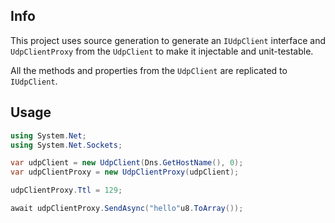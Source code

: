 ## Info
This project uses source generation to generate an `IUdpClient` interface and `UdpClientProxy` from the `UdpClient` to make it injectable and unit-testable.

All the methods and properties from the `UdpClient` are replicated to `IUdpClient`.

## Usage
``` c#
using System.Net;
using System.Net.Sockets;

var udpClient = new UdpClient(Dns.GetHostName(), 0);
var udpClientProxy = new UdpClientProxy(udpClient);

udpClientProxy.Ttl = 129;

await udpClientProxy.SendAsync("hello"u8.ToArray());
```